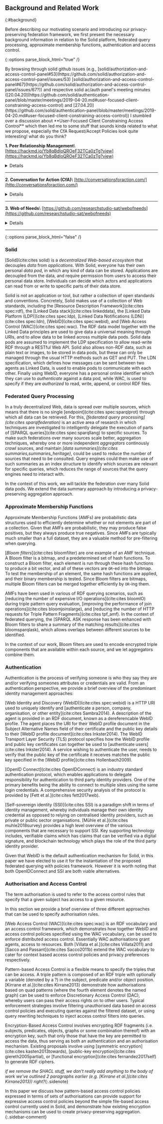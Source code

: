 ## Background and Related Work
{:#background}

Before describing our motivating scenario and introducing our privacy-preserving federation framework, we first present the necessary background information in relation to the Solid platform, federated query processing, approximate membership functions, authentication and access control.

{::options parse_block_html="true" /}

<div class="bs-callout bs-callout-info">
By browsing through solid github issues (e.g., [solid/authorization-and-access-control-panel#53](https://github.com/solid/authorization-and-access-control-panel/issues/53) [solid/authorization-and-access-control-panel#67](https://github.com/solid/authorization-and-access-control-panel/issues/67?)) and respective  solid ac/auth panel's meeting minutes ([20.04.20](https://github.com/solid/authentication-panel/blob/master/meetings/2019-04-20.md#user-focused-client-constraining-access-control) and [27.04.20](https://github.com/solid/authentication-panel/blob/master/meetings/2019-04-20.md#user-focused-client-constraining-access-control)) I stumbled over a discussion about **User-Focused Client Constraining Access Control** which then led me to
some stuff that sounds kinda related to what we propose, especially the CfA Request/Accept Policies look quite interesting! what do you think?

  <strong>1. Peer Relationship Management</strong>\\
  [https://hackmd.io/Yb8qBdIoQROeF32TCa0zTg?view](https://hackmd.io/Yb8qBdIoQROeF32TCa0zTg?view)
<details>

PRM reconciles well known [Customer Relationship Management (CRM)](https://en.wikipedia.org/wiki/Customer_relationship_management) with less known [Vendor Relationship Management (VRM)](https://en.wikipedia.org/wiki/Vendor_relationship_management). In supply chains scenarios, many coops take on customer role in relationship with some coops and vendor role in relationship with others. Peer relationship management attempts to provide all the coops with a way to manage their relationship with other coops no matter which roles they play in any given relationship. In some cases each of two coops can play both roles in their relationship.

In scenario below we will use [Conversation for Action (CfA)](http://conversationsforaction.com/) flow for interactions between coops. In CfA coop playing role of _vendor_ is commonly refered to as **performer**.

![](https://i.imgur.com/Urq3oBB.png)

On the diagram we can focus on 3 Coops with 2 distinct relationship between them:

- Yoydyne (vendor) -> ACME (customer)
- ACME (vendor & customer) <-> Sirius (customer & vendor)

Each of those 3 Coops at the same time have number of other relationships with various other coops.

In each of those relationships we can have any number of Confersations for Action happening at any given moment. One simplest CfA would consist of those 4 steps:

- ACME -> Yoyodyne request: 1L glass jars
- Yoyodyne -> ACME accept: 1L glass jars
- Yoyodyne -> ACME done: 1L glass jars
- ACME -> Yoyodyne approve: 1L glass jars

More complex conversations may involve any number of additional steps like: _revise_, _counter_, _revoke_, _request re-do_ etc. On the other hand some conversations may end on second step with _decline_ from vendor/performer or _cancel_ from customer.

Many people can work working in each of those coops. At the same time each person person can work for any number of coops.

## Data requirements

- Each coop has one or more instances of Solid Storage.
- Each coop publishes all CfA artifacts they create to their storage.
  - They give read access rights to the other coop which artifact is addressed to. They give those access rights directly to the coop identity.
  - They notify that coop about new artifact that they now has access to.
- Each coop keeps in their storage a copy of all the CfA artifacts created by other coops, which they have read access to in all those other coop's storages. Whenever they receive notification an automated service create those copies on behalf of the coop.
- Each coop manages independently data access for each of the workers. No worker directly accesses data in storage of other coops. They only can access copies in the storage of coop which they work for.
- Each worker can use PRM applications of their choice running on their personal devices. One person can work for more than one coop and they shouldn't need to switch applications whenever they do PRM related work for a different coop.
- When when worker relationship betwen person and coop ends. That coop can independently remove that person's access to any data (reminder: agents never authorize workers to access any data in storages of other coops)

### Example

Continuing on example where ACME requests _1L glass jars_ from Yoyodyne.

> _NOTE:_ Code snippets use [TriG](https://www.w3.org/TR/trig/) syntax only to ephasize where LDP RDF Source is stored. Snippets also omit details not relevant to where data gets stored.

#### ACME -> Yoyodyne request: 1L glass jars

ACME creates request and publishes it to their storage:

~~~ turtle
@prefix rdfs: <http://www.w3.org/2000/01/rdf-schema#> .
@prefix cfa: <https://cfa.example/ns#> .

GRAPH <https://acme.example/6800yrn/tv00vyj>
{
<https://acme.example/6800yrn/tv00vyj#it>
  a cfa:Request ;
  cfa:inConversation <urn:uuid:e1dc2594-b219-46e5-a850-8dc2db1885f4> ;
  cfa:customer <https://acme.example/#coop> ;
  cfa:performer <https://yoyodyne.example/#coop> ;
  rdf:label "request 1L glass jars" .
}

~~~

ACME sends Linked Data Notification to Yoyodyne

~~~ turtle
# TODO
~~~

Yoyodyne's automated system creates copy of that request in yoyodyne's storage.

> _NOTE:_ That copy will be created in predetermined location for CfA artifacts between Yoyodyne and ACME `https://yoyodyne.example/5f00ken/`, this way workers managing this relationship will have access to that copy.

~~~ turtle
@prefix rdfs: <http://www.w3.org/2000/01/rdf-schema#> .
@prefix cfa: <https://cfa.example/ns#> .

GRAPH <https://yoyodyne.example/5f00ken/nb00ah3>
{
<https://acme.example/6800yrn/tv00vyj#it>
  a cfa:Request ;
  cfa:inConversation <urn:uuid:e1dc2594-b219-46e5-a850-8dc2db1885f4> ;
  cfa:customer <https://acme.example/#coop> ;
  cfa:performer <https://yoyodyne.example/#coop> ;
  rdf:label "request 1L glass jars" .
}

~~~

#### Yoyodyne -> ACME accept: 1L glass jars

~~~ turtle
@prefix rdfs: <http://www.w3.org/2000/01/rdf-schema#> .
@prefix cfa: <https://cfa.example/ns#> .

GRAPH <https://yoyodyne.example/5f00ken/4j00v5c>
{
  <https://yoyodyne.example/5f00ken/4j00v5c#it>
    a cfa:Accept ;
    cfa:inConversation <urn:uuid:e1dc2594-b219-46e5-a850-8dc2db1885f4> ;
    cfa:customer <https://acme.example/#coop> ;
    cfa:performer <https://yoyodyne.example/#coop> ;
    rdf:label "request 1L glass jars" .
}

~~~

Yoyodyne sends Linked Data Notification to ACME

~~~ turtle
# TODO
~~~

ACME's automated system creates copy of that acceptance in ACME's storage.

> _NOTE:_ Similar to previous step, ACME stores CfA artifacts between them and Yoyodyne in `https://acme.example/6800yrn/`. This way ACME workers manging its relationship with Yoyodne can access all relevant CfA artifacts.

~~~ turtle
@prefix rdfs: <http://www.w3.org/2000/01/rdf-schema#> .
@prefix cfa: <https://cfa.example/ns#> .

GRAPH <https://acme.example/6800yrn/83009ft>
{
  <https://yoyodyne.example/5f00ken/4j00v5c#it>
    a cfa:Accept ;
    cfa:inConversation <urn:uuid:e1dc2594-b219-46e5-a850-8dc2db1885f4> ;
    cfa:customer <https://acme.example/#coop> ;
    cfa:performer <https://yoyodyne.example/#coop> ;
    rdf:label "request 1L glass jars" .
}

~~~

</details>

----

<strong>2. Conversation for Action (CfA)</strong>\\
[http://conversationsforaction.com/](http://conversationsforaction.com/)

<details>

![](http://conversationsforaction.com/sites/default/files/loop.jpg){:height="100%" width="100%"}

Each individual workflow is a structure of commitments that constitutes a transaction between two constituencies-- a customer and a performer -- to accomplish a purpose. This purpose will often change and be re-articulated as the two parties work together, develop new insights/learning, and become clearer about what is possible and what is needed.

The structure of commitments of any process within a company can be observed and designed as a collection of interconnected workflows. I called these structures commitment processes to distinguish them from more traditional interpretations of business processes as flows of information, materials and tasks. A commitment process is a network of individual workflows configured to fulfill one of the recurrent commitments or ongoing objectives of an enterprise, such as developing and marketing new offers, delivering offers to customers, or conducting other general operations of the business.
</details>

----


<strong>3. Web of Needs</strong>\\
[https://github.com/researchstudio-sat/webofneeds](https://github.com/researchstudio-sat/webofneeds)

<details>

![interaction-diagram](http://researchstudio-sat.github.io/webofneeds/images/interaction-diagram-book.png){:height="100%" width="100%"}

The Web of Needs is a decentralized infrastructure that allows people to publish documents on the Web which make it possible to contact each other. The document may contain a description of a product or service required or offered, a description of a problem to be solved with the help of others, an invitation to social activities, or anything else users may think of. Some concrete use cases are described here. On the abstract level of description, the document can be said to represent an interest in or a need for some kind of interaction with others.

As this document or entity is the central and indivisible building block of the system, we refer to it as an atom. Each atom has a globally unique identifier and an owner, i.e., a person or other entity that creates and controls it. When atom owners want to communicate with each other, a connection object is created for each atom involved.

Web of Needs is built out of three main components. Owner applications enable users to create and manage their atom objects. They can be any type of UI application like web applications or mobile apps for example. Owner applications publish atoms as RDF documents to won nodes on the Web. When atoms are published on the Web, independent matching services can crawl them (or subscribe for atom updates at won nodes) and look for suitable matches. A protocol is in place to inform the won nodes and atom owners of possible matches using hint messages. Based on this process atom owners can initiate connections to other atoms and start communication and other transactions.

Anyone can run any of these components. They can all talk to each other.
</details>

----

</div>

{::options parse_block_html="false" /}

<!-- the W3C Shapes Constraint Language (SHACL). -->

### Solid

[Solid](cite:cites solid) is a _decentralized Web-based ecosystem_ that decouples _data_ from _applications_.
With Solid, everyone has their own personal _data pod_, in which any kind of data can be stored.
Applications are decoupled from the data, and require permission from users to access their personal data store.
Individuals can decide which actors and applications can read from or write to specific parts of their data store.

Solid is not an application or tool, but rather a collection of open standards and conventions.
Concretely, Solid makes use of a collection of Web standards, including the [Resource Description Framework](cite:cites spec:rdf), the [Linked Data stack](cite:cites linkeddata), the [Linked Data Platform (LDP)](cite:cites spec:ldp), [Linked Data Notifications (LDN)](cite:cites spec:ldn), [WebID](cite:cites spec:webid), and [Web Access Control (WAC)](cite:cites spec:wac).
The RDF data model together with the Linked Data principles are used to give data a universal meaning through URIs, and to allow data to be linked across multiple data pods.
Solid data pods are assumed to implement the LDP specification to allow read-write RDF through a RESTful Web API.
Solid also allows non-RDF data, such as plain text or images, to be stored in data pods,
but these can only be managed through the usual HTTP methods such as GET and PUT.
The LDN specification, which defines how messages can be sent between two agents as Linked Data, is used to enable pods to communicate with each other.
Finally using WebID, everyone has a personal online identifier which they can use to _authenticate_ against a data pod, while WAC, is used to specify if they are _authorized_ to read, write, append, or control RDF files.

<!-- Make a simple overview figure of the specs in Solid and how they work together?
{:.todo} -->

### Federated Query Processing

In a truly decentralized Web, data is spread over multiple sources,
which means that there is no single [endpoint](cite:cites spec:sparqlprot) through which all data can be retrieved.
For this, _[federated query processing](cite:cites sparqlfederation)_ is an active area of research
in which techniques are investigated to intelligently delegate the execution of parts of [SPARQL queries](cite:cites spec:sparqllang) to specific sources.
To make such federations over many sources scale better, aggregation techniques,
whereby one or more independent _aggregators_ continously _crawl_ sources,
and maintain _[data summaries](cite:cites summaries,summaries_heritage)_, could be used to reduce the number of sources that need to be consulted.
Query engines could then make use of such summaries as an index structure to identify
which sources are relevant for specific queries,
which reduces the range of sources that the query engines need to interact with.

In the context of this work, we will tackle the federation over many Solid data pods.
We extend the data summary approach by introducing a privacy-preserving aggregation approach.

### Approximate Membership Functions

Approximate Membership Functions (AMFs) are probabilistic data structures used to efficiently determine whether or not elements are part of a collection.
Given that AMFs are probabilistic, they may produce false positives, but they always produce true negatives.
Since AMFs are typically much smaller than a full dataset,
they are a valuable method for pre-filtering when querying.

[_Bloom filters_](cite:cites bloomfilter) are one example of an AMF technique.
A Bloom filter is a bitmap, and a predetermined set of hash functions.
To construct a Bloom filter, each element is run through these hash functions to produce a bit vector,
and all of these vectors are `OR`-ed into the bitmap.
To test the membership of an element, the same hash functions are applied, and their binary membership is tested.
Since Bloom filters are bitmaps, multiple Bloom filters can be merged together efficiently by `OR`-ing them.

AMFs have been used in various of RDF querying scenarios,
such as [reducing the number of expensive I/O operations](cite:cites bloomIO) during triple pattern query evaluation,
[improving the performance of join operations](cite:cites bloomjoinslarge),
and [reducing the number of HTTP requests for Triple Pattern Fragments](cite:cites tpf_amf).
In the context of federated querying, the [SPARQL ASK response has been enhanced with Bloom filters to share a summary of the matching results](cite:cites bloomsparqlask), which allows overlaps between different sources to be identified.

In the context of our work, Bloom filters are used to encode encrypted triple components that are available within each source, and we let aggregators combine them.

### Authentication

Authentication is the process of verifying someone is who they say they are and/or verifying someones attributes or credentials are valid. From an authentication perspective, we provide a brief overview of the predominant identity management approaches:

[Web Identity and Discovery (WebID)](cite:cites spec:webid) is a HTTP URI used to uniquely identify and [authenticate a person, company, organisation, or other entity](cite:cites Sambra2014). A description of the agent is provided in an RDF document, known as a dereferencable WebID profile. The agent places the URI for their WebID profile document in the Subject Alternative Names field of their certificate and the public key details to their [WebID profile document](cite:cites Inkster2014). The WebID Transport Layer Security (TLS) protocol specifies how the WebID profile and public key certificates can together be used to [authenticate users](cite:cites Inkster2014). A service wishing to authenticate the user, needs to verify that the public key of the certificate it receives matches the public key specified in the [WebID profile](cite:cites Hollenbach2009).

[OpenID Connect](cite:cites OpenIDConnect) is an industry standard authentication protocol, which enables applications to delegate responsibility for authentication to third party identity providers. One of the primary benefits being the ability to connect to multiple sites using the same login credentials. A comprehensive security analysis of the protocol is provided by [Fett et al.](cite:cites fett2017web).

[Self-sovereign identity (SSI)](cite:cites SSI) is a paradigm shift in terms of identity management, whereby individuals manage their own identity credential as opposed to relying on centralised identity providers, such as private or public sector organisations. [Mühle et al.](cite:cites muhle2018survey) provides a high level overview of the various components that are necessary to support SSI. Key supporting technology includes, verifiable claims which has claims that can be verified via a digital signature, and blockchain technology which plays the role of the third party identity provider.

Given that WebID is the default authentication mechanism for Solid, in this paper we have elected to use it for the instantiation of the proposed federated querying with policies framework. However it is worth noting that both OpenIDConnect and SSI are both viable alternatives.

### Authorisation and Access Control

The term authorisation is used to refer to the access control rules that specify that a given subject has access to a given resource.

In this section we provide a brief overview of three different approaches that can be used to specify authorisation rules.

[Web Access Control (WAC)](cite:cites spec:wac) is an RDF vocabulary and an access control framework, which demonstrates how together WebID and access control policies specified using the WAC vocabulary, can be used to enforce distributed access control. Essentially WAC authorisations grant agents, access to resources. Both [Villata et al.](cite:cites Villata2011) and [Sacco and Passant](cite:cites Sacco2011b) extend the WAC vocabulary to cater for context based access control policies and privacy preferences respectively.

Pattern-based Access Control is a flexible means to specify the triples that can be access. A triple pattern is composed of an RDF triple with optionally a variable (denoted by a ?) in the subject, predicate and/or object position. [Kirrane et al.](cite:cites Kirrane2013) demonstrate how authorisations based on quad patterns (where the fourth element denotes the named graph) can be used to enforce Discretionary Access Control (DAC), whereby users can pass their access rights on to other users. Typical enforcement strategies involve filtering unauthorised data based on access control policies and executing queries against the filtered dataset, or using query rewriting techniques to inject access control filters into queries.

Encryption-Based Access Control involves encrypting RDF fragments (i.e. subjects, predicates, objects, graphs or some combination thereof) with an encryption key, such that only those that have the key are permitted to access the data, thus serving as both an authentication and an authorisation mechanism. Existing proposals involve using [symmetric encryption](cite:cites kasten2013towards), [public-key encryption](cite:cites giereth2005partial), or [functional encryption](cite:cites fernandez2017self) to generate RDF ciphers.

_if we remove the SHACL stuff, we don't really add anything to the body of work we've outlined 2 paragraphs earlier (e.g. [Kirrane et al.](cite:cites Kirrane2013)) right?_{:.sidenote}

In this paper we discuss how pattern-based access control policies expressed in terms of sets of authorisations can provide support for expressive access control policies beyond the simple file-based access control currently used in Solid, and demonstrate how existing encryption mechanisms can be used to create privacy-preserving aggregation.
{:.sidebar-comment}
